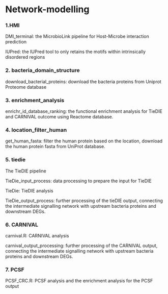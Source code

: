 # Network-modelling
### 1.HMI
DMI_terminal: the MicrobioLink pipeline for Host-Microbe interaction prediction

IUPred: the IUPred tool to only retains the motifs within intrinsically disordered regions
### 2. bacteria_domain_structure
download_bacterial_proteins: download the bacteria proteins from Uniprot Proteome database
### 3. enrichment_analysis
enrichr_id_database_ranking: the functional enrichment analysis for TieDIE and CARNIVAL outcome using Reactome database.
### 4. location_filter_human
get_human_fasta: filter the human protein based on the location, download the human protein fasta from UniProt database.
### 5. tiedie
The TieDIE pipeline

TieDie_input_process: data processing to prepare the input for TieDIE

TieDie: TieDIE analysis

TieDie_output_process: further processing of the tieDIE output, connecting the intermediate signalling network with upstream bacteria proteins and downstream DEGs.
### 6. CARNIVAL
carnival.R: CARNIVAL analysis

carnival_output_processing: further processing of the CARNIVAL output, connecting the intermediate signalling network with upstream bacteria proteins and downstream DEGs.
### 7. PCSF
PCSF_CRC.R: PCSF analysis and the enrichment analysis for the PCSF output
